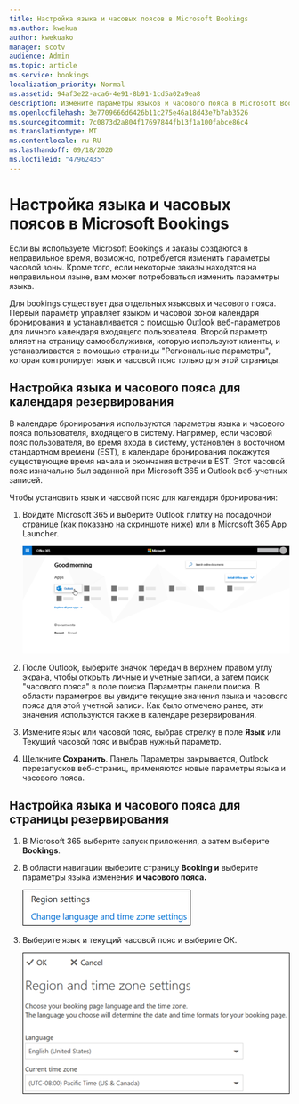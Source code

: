 ```yaml
---
title: Настройка языка и часовых поясов в Microsoft Bookings
ms.author: kwekua
author: kwekuako
manager: scotv
audience: Admin
ms.topic: article
ms.service: bookings
localization_priority: Normal
ms.assetid: 94af3e22-aca6-4e91-8b91-1cd5a02a9ea8
description: Измените параметры языков и часового пояса в Microsoft Bookings. Если бронирование создается в неправильное время, резервирование может быть назначено не в том часовом поясе.
ms.openlocfilehash: 3e7709666d6426b11c275e46a18d43e7b7ab3526
ms.sourcegitcommit: 7c0873d2a804f17697844fb13f1a100fabce86c4
ms.translationtype: MT
ms.contentlocale: ru-RU
ms.lasthandoff: 09/18/2020
ms.locfileid: "47962435"
---
```

# <a name="set-language-and-time-zones-in-microsoft-bookings"></a>Настройка языка и часовых поясов в Microsoft Bookings

Если вы используете Microsoft Bookings и заказы создаются в неправильное время, возможно, потребуется изменить параметры часовой зоны. Кроме того, если некоторые заказы находятся на неправильном языке, вам может потребоваться изменить параметры языка.

Для bookings существует два отдельных языковых и часового пояса. Первый параметр управляет языком и часовой зоной календаря бронирования и устанавливается с помощью Outlook веб-параметров для личного календаря входящего пользователя. Второй параметр влияет на страницу самообслуживки, которую используют клиенты, и устанавливается с помощью страницы "Региональные параметры", которая контролирует язык и часовой пояс только для этой страницы.

## <a name="setting-language-and-time-zone-for-a-booking-calendar"></a>Настройка языка и часового пояса для календаря резервирования

В календаре бронирования используются параметры языка и часового пояса пользователя, входящего в систему. Например, если часовой пояс пользователя, во время входа в систему, установлен в восточном стандартном времени (EST), в календаре бронирования покажутся существующие время начала и окончания встречи в EST. Этот часовой пояс изначально был заданной при Microsoft 365 и Outlook веб-учетных записей.

Чтобы установить язык и часовой пояс для календаря бронирования:

1. Войдите Microsoft 365 и выберите Outlook плитку на посадочной странице (как показано на скриншоте ниже) или в Microsoft 365 App Launcher.

   ![Изображение Outlook плитки на Microsoft 365 странице](../media/bookings-outlook-tile.png)

1. После Outlook, выберите значок  передач в верхнем правом углу экрана, чтобы открыть личные и учетные записи, а  затем поиск "часового пояса" в поле поиска Параметры панели поиска. В области параметров вы увидите текущие значения языка и часового пояса для этой учетной записи. Как было отмечено ранее, эти значения используются также в календаре резервирования.

1. Измените язык или часовой пояс, выбрав стрелку в поле **Язык** или Текущий часовой пояс и выбрав нужный параметр.

1. Щелкните **Сохранить**. Панель Параметры закрывается, Outlook перезапусков веб-страниц, применяются новые параметры языка и часового пояса.

## <a name="setting-the-language-and-time-zone-for-the-booking-page"></a>Настройка языка и часового пояса для страницы резервирования

1. В Microsoft 365 выберите запуск приложения, а затем выберите **Bookings**.

1. В области навигации выберите страницу **Booking и** выберите параметры языка изменения **и часового пояса.**

   ![Снимок экрана: ссылка на изменение языка и параметров часового пояса](../media/bookings-region-language-timezone-settings.png)

1. Выберите язык и текущий часовой пояс и выберите ОК.

   ![Снимок экрана: параметры языкового и часового пояса](../media/bookings-region-timezone-settings.png)
